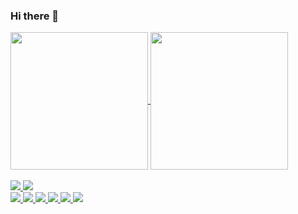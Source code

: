 ### Hi there 👋

<!--
**MatheusHMafra/MatheusHMafra** is a ✨ _special_ ✨ repository because its `README.md` (this file) appears on your GitHub profile.
Here are some ideas to get you started:
- 🔭 I’m currently working on ...
- 🌱 I’m currently learning ...
- 👯 I’m looking to collaborate on ...
- 🤔 I’m looking for help with ...
- 💬 Ask me about ...
- 📫 How to reach me: ...
- 😄 Pronouns: ...
- ⚡ Fun fact: ...
-->
<div>
  <a href="https://github.com/MatheusHMafra">
      <img height="220em" align="center" src="https://github-readme-stats.vercel.app/api?username=matheushmafra&show_icons=true&theme=tokyonight&count_private=true&hide_border=true""/>
  </a>
  <a href="https://github.com/MatheusHMafra">
      <img height="220em" align="center" src="https://github-readme-stats.vercel.app/api/top-langs/?username=matheushmafra&langs_count=16&theme=tokyonight&hide_border=true""/>
  </a>
  <br><br>
  <a href="https://github.com/MatheusHMafra/Portfolio">
      <img lenght src="https://github-readme-stats.vercel.app/api/pin/?username=MatheusHMafra&repo=Portfolio&show_owner=true&theme=tokyonight&hide_border=true">
  </a>
  <a href="https://github.com/MatheusHMafra/siteclima">
      <img src="https://github-readme-stats.vercel.app/api/pin/?username=MatheusHMafra&repo=siteclima&show_owner=true&theme=tokyonight&hide_border=true">
  </a>
  <br>
  <a href="https://github.com/MatheusHMafra/Adivinhar-o-Numero">
      <img src="https://github-readme-stats.vercel.app/api/pin/?username=MatheusHMafra&repo=Adivinhar-o-Numero&show_owner=true&theme=tokyonight&hide_border=true">
  </a>
  <a href="https://github.com/MatheusHMafra/pespective-generator">
      <img src="https://github-readme-stats.vercel.app/api/pin/?username=MatheusHMafra&repo=pespective-generator&show_owner=true&theme=tokyonight&hide_border=true">
  </a>
  <a href="https://github.com/MatheusHMafra/Mastermind">
      <img src="https://github-readme-stats.vercel.app/api/pin/?username=MatheusHMafra&repo=Mastermind&show_owner=true&theme=tokyonight&hide_border=true">
  </a>
  <a href="https://github.com/MatheusHMafra/valorant-website">
      <img src="https://github-readme-stats.vercel.app/api/pin/?username=MatheusHMafra&repo=valorant-website&show_owner=true&theme=tokyonight&hide_border=true">
  </a>
  <a href="https://github.com/MatheusHMafra/Adivinhar-o-Numero">
      <img src="https://github-readme-stats.vercel.app/api/pin/?username=MatheusHMafra&repo=Adivinhar-o-Numero&show_owner=true&theme=tokyonight&hide_border=true">
  </a>
  <a href="https://github.com/MatheusHMafra/pespective-generator">
      <img src="https://github-readme-stats.vercel.app/api/pin/?username=MatheusHMafra&repo=pespective-generator&show_owner=true&theme=tokyonight&hide_border=true">
  </a>
</div>

